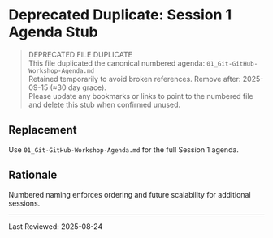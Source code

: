 # Deprecated Duplicate: Session 1 Agenda Stub

> DEPRECATED FILE DUPLICATE  
> This file duplicated the canonical numbered agenda: `01_Git-GitHub-Workshop-Agenda.md`  
> Retained temporarily to avoid broken references. Remove after: 2025-09-15 (≈30 day grace).  
> Please update any bookmarks or links to point to the numbered file and delete this stub when confirmed unused.

## Replacement

Use `01_Git-GitHub-Workshop-Agenda.md` for the full Session 1 agenda.

## Rationale

Numbered naming enforces ordering and future scalability for additional sessions.

---
Last Reviewed: 2025-08-24
